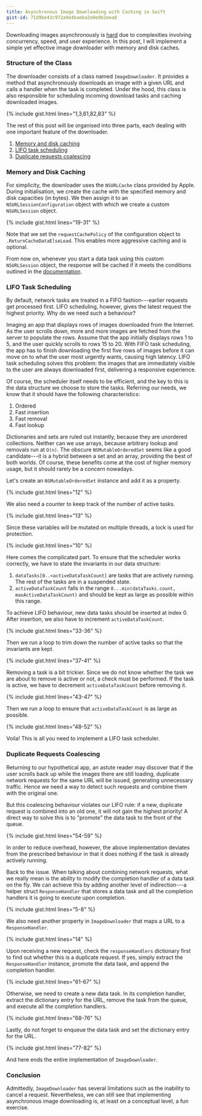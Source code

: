 ```yaml
---
title: Asynchronous Image Downloading with Caching in Swift
gist-id: 71d9be43c972a9e4baeba2e0e0b2eea8
---
```


Downloading images asynchronously is [hard][1] due to complexities involving concurrency, speed, and user experience. In this post, I will implement a simple yet effective image downloader with memory and disk caches.

<!-- excerpt -->

### Structure of the Class

The downloader consists of a class named `ImageDownloader`. It provides a method that asynchronously downloads an image with a given URL and calls a handler when the task is completed. Under the hood, this class is also responsible for scheduling incoming download tasks and caching downloaded images.

{% include gist.html lines="1,3,61,82,83" %}

The rest of this post will be organised into three parts, each dealing with one important feature of the downloader.

1.	[Memory and disk caching](#memory-and-disk-caching)
2.	[LIFO task scheduling](#lifo-task-scheduling)
3.	[Duplicate requests coalescing](#duplicate-requests-coalescing)

### Memory and Disk Caching

For simplicity, the downloader uses the `NSURLCache` class provided by Apple. During initialisation, we create the cache with the specified memory and disk capacities (in bytes). We then assign it to an `NSURLSessionConfiguration` object with which we create a custom `NSURLSession` object.

{% include gist.html lines="19-31" %}

Note that we set the `requestCachePolicy` of the configuration object to `.ReturnCacheDataElseLoad`. This enables more aggressive caching and is optional.

From now on, whenever you start a data task using this custom `NSURLSession` object, the response will be cached if it meets the conditions outlined in the [documentation][2].

### LIFO Task Scheduling

By default, network tasks are treated in a FIFO fashion---earlier requests get processed first. LIFO scheduling, however, gives the latest request the highest priority. Why do we need such a behaviour?

Imaging an app that displays rows of images downloaded from the Internet. As the user scrolls down, more and more images are fetched from the server to populate the rows. Assume that the app initially displays rows 1 to 5, and the user quickly scrolls to rows 15 to 20. With FIFO task scheduling, the app has to finish downloading the first five rows of images before it can move on to what the user most urgently wants, causing high latency. LIFO task scheduling solves this problem: the images that are immediately visible to the user are always downloaded first, delivering a responsive experience.

Of course, the scheduler itself needs to be efficient, and the key to this is the data structure we choose to store the tasks. Referring our needs, we know that it should have the following characteristics:

1.	Ordered
2.	Fast insertion
3.	Fast removal
4.	Fast lookup

Dictionaries and sets are ruled out instantly, because they are unordered collections. Neither can we use arrays, because arbitrary lookup and removals run at `O(n)`. The obscure `NSMutableOrderedSet` seems like a good candidate---it is a hybrid between a set and an array, providing the best of both worlds. Of course, these benefits come at the cost of higher memory usage, but it should rarely be a concern nowadays.

Let's create an `NSMutableOrderedSet` instance and add it as a property.

{% include gist.html lines="12" %}

We also need a counter to keep track of the number of active tasks.

{% include gist.html lines="13" %}

Since these variables will be mutated on multiple threads, a lock is used for protection.

{% include gist.html lines="10" %}

Here comes the complicated part. To ensure that the scheduler works correctly, we have to state the invariants in our data structure:

1.	`dataTasks[0..<activeDataTaskCount]` are tasks that are actively running. The rest of the tasks are in a suspended state.
2.	`activeDataTaskCount` falls in the range `0...min(dataTasks.count, maxActiveDataTaskCount)` and should be kept as large as possible within this range.

To achieve LIFO behaviour, new data tasks should be inserted at index 0. After insertion, we also have to increment `activeDataTaskCount`.

{% include gist.html lines="33-36" %}

Then we run a loop to trim down the number of active tasks so that the invariants are kept.

{% include gist.html lines="37-41" %}

Removing a task is a bit trickier. Since we do not know whether the task we are about to remove is active or not, a check must be performed. If the task is active, we have to decrement `activeDataTaskCount` before removing it.

{% include gist.html lines="43-47" %}

Then we run a loop to ensure that `activeDataTaskCount` is as large as possible.

{% include gist.html lines="48-52" %}

Voila! This is all you need to implement a LIFO task scheduler.

### Duplicate Requests Coalescing

Returning to our hypothetical app, an astute reader may discover that if the user scrolls back up while the images there are still loading, duplicate network requests for the same URL will be issued, generating unnecessary traffic. Hence we need a way to detect such requests and combine them with the original one.

But this coalescing behaviour violates our LIFO rule: if a new, duplicate request is combined into an old one, it will not gain the highest priority! A direct way to solve this is to "promote" the data task to the front of the queue.

{% include gist.html lines="54-59" %}

In order to reduce overhead, however, the above implementation deviates from the prescribed behaviour in that it does nothing if the task is already actively running.

Back to the issue. When talking about combining network requests, what we really mean is the ability to modify the completion handler of a data task on the fly. We can achieve this by adding another level of indirection---a helper struct `ResponseHandler` that stores a data task and all the completion handlers it is going to execute upon completion.

{% include gist.html lines="5-8" %}

We also need another property in `ImageDownloader` that maps a URL to a `ResponseHandler`.

{% include gist.html lines="14" %}

Upon receiving a new request, check the `responseHandlers` dictionary first to find out whether this is a duplicate request. If yes, simply extract the `ResponseHandler` instance, promote the data task, and append the completion handler.

{% include gist.html lines="61-67" %}

Otherwise, we need to create a new data task. In its completion handler, extract the dictionary entry for the URL, remove the task from the queue, and execute all the completion handlers.

{% include gist.html lines="68-76" %}

Lastly, do not forget to enqueue the data task and set the dictionary entry for the URL.

{% include gist.html lines="77-82" %}

And here ends the entire implementation of `ImageDownloader`.

### Conclusion

Admittedly, `ImageDownloader` has several limitations such as the inability to cancel a request. Nevertheless, we can still see that implementing asynchronous image downloading is, at least on a conceptual level, a fun exercise.

[1]:	https://www.natashatherobot.com/how-to-download-images-asynchronously-and-make-your-uitableview-scroll-fast-in-ios/
[2]:	https://developer.apple.com/reference/foundation/urlsessiondatadelegate/1411612-urlsession
